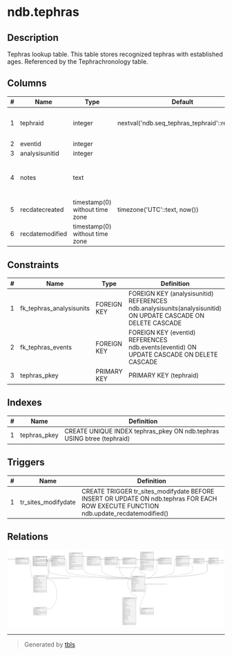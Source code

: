 # ndb.tephras

## Description

Tephras lookup table. This table stores recognized tephras with established ages. Referenced by the Tephrachronology table.

## Columns

| # | Name            | Type                           | Default                                       | Nullable | Children | Parents                                   | Comment                                       |
| - | --------------- | ------------------------------ | --------------------------------------------- | -------- | -------- | ----------------------------------------- | --------------------------------------------- |
| 1 | tephraid        | integer                        | nextval('ndb.seq_tephras_tephraid'::regclass) | false    |          |                                           | An arbitrary Tephra identification number.    |
| 2 | eventid         | integer                        |                                               | false    |          | [ndb.events](ndb.events.md)               |                                               |
| 3 | analysisunitid  | integer                        |                                               | false    |          | [ndb.analysisunits](ndb.analysisunits.md) |                                               |
| 4 | notes           | text                           |                                               | true     |          |                                           | Free form notes or comments about the tephra. |
| 5 | recdatecreated  | timestamp(0) without time zone | timezone('UTC'::text, now())                  | false    |          |                                           |                                               |
| 6 | recdatemodified | timestamp(0) without time zone |                                               | false    |          |                                           |                                               |

## Constraints

| # | Name                     | Type        | Definition                                                                                                    |
| - | ------------------------ | ----------- | ------------------------------------------------------------------------------------------------------------- |
| 1 | fk_tephras_analysisunits | FOREIGN KEY | FOREIGN KEY (analysisunitid) REFERENCES ndb.analysisunits(analysisunitid) ON UPDATE CASCADE ON DELETE CASCADE |
| 2 | fk_tephras_events        | FOREIGN KEY | FOREIGN KEY (eventid) REFERENCES ndb.events(eventid) ON UPDATE CASCADE ON DELETE CASCADE                      |
| 3 | tephras_pkey             | PRIMARY KEY | PRIMARY KEY (tephraid)                                                                                        |

## Indexes

| # | Name         | Definition                                                             |
| - | ------------ | ---------------------------------------------------------------------- |
| 1 | tephras_pkey | CREATE UNIQUE INDEX tephras_pkey ON ndb.tephras USING btree (tephraid) |

## Triggers

| # | Name                | Definition                                                                                                                           |
| - | ------------------- | ------------------------------------------------------------------------------------------------------------------------------------ |
| 1 | tr_sites_modifydate | CREATE TRIGGER tr_sites_modifydate BEFORE INSERT OR UPDATE ON ndb.tephras FOR EACH ROW EXECUTE FUNCTION ndb.update_recdatemodified() |

## Relations

![er](ndb.tephras.svg)

---

> Generated by [tbls](https://github.com/k1LoW/tbls)